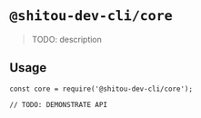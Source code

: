 # `@shitou-dev-cli/core`

> TODO: description

## Usage

```
const core = require('@shitou-dev-cli/core');

// TODO: DEMONSTRATE API
```
